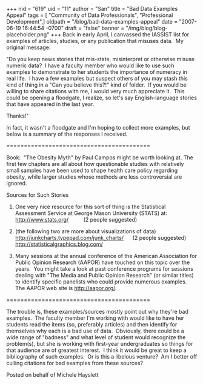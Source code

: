 +++
nid = "619"
uid = "11"
author = "San"
title = "Bad Data Examples Appeal"
tags = [ "Community of Data Professionals", "Professional Development",]
oldpath = "/blog/bad-data-examples-appeal"
date = "2007-06-19 16:44:54 -0700"
draft = "false"
banner = "/img/blog/blog-placeholder.png"
+++
Back in early April, I canvassed the IASSIST list for examples of
articles, studies, or any publication that misuses data.  My original
message:

"Do you keep news stories that mis-state, misinterpret or otherwise
misuse numeric data?  I have a faculty member who would like to use such
examples to demonstrate to her students the importance of numeracy in
real life.  I have a few examples but suspect others of you may stash
this kind of thing in a "Can you believe this?!" kind of folder.  If
you would be willing to share citations with me, I would very much
appreciate it.  This could be opening a floodgate, I realize, so let's
say English-language stories that have appeared in the last year.

Thanks!"

In fact, it wasn't a floodgate and I'm hoping to collect more examples,
but below is a summary of the responses I received.

=========================================

Book:  "The Obesity Myth" by Paul Campos might be worth looking at.
The first few chapters are all about how questionable studies with
relatively small samples have been used to shape health care policy
regarding obesity, while larger studies whose methods are less
controversial are ignored.

Sources for Such Stories

1. One very nice resource for this sort of thing is the Statistical
Assessment Service at George Mason University (STATS) at:
<http://www.stats.org/>          (2 people suggested)

2. (the following two are more about visualizations of data)
<http://junkcharts.typepad.com/junk_charts/>      (2 people suggested)
<http://statisticalgraphics.blog.com/>

3. Many sessions at the annual conference of the American Association
for Public Opinion Research (AAPOR) have touched on this topic over the
years.  You might take a look at past conference programs for sessions
dealing with "The Media and Public Opinion Research" (or similar
titles) to identify specific panelists who could provide numerous
examples.  The AAPOR web site is <http://aapor.org/>.

=========================================

The trouble is, these examples/sources mostly point out why they're bad
examples.  The faculty member I'm working with would like to have her
students read the items (so, preferably articles) and then identify for
themselves why each is a bad use of data.  Obviously, there could be a
wide range of "badness" and what level of student would recognize the
problem(s), but she is working with first-year undergraduates so things
for that audience are of greatest interest.  I think it would be great
to keep a bibliography of such examples.  Or is this a libelous
venture?  Am I better off culling citations for bad examples from these
sources?

Posted on behalf of Michele Hayslett
